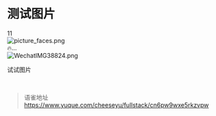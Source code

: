 # 测试图片
11  
![picture_faces.png](https://api.github.com/repos/Cheese-Yu/blog-self/contents/_images/e17ddfb3-0bea-4c18-8671-6c55625d540b.png?ref=master)  
🔥...  
![WechatIMG38824.png](https://api.github.com/repos/Cheese-Yu/blog-self/contents/_images/25df0ca4-7ebc-4b25-955f-2161e65ccc0a.png?ref=master)

试试图片

<br>
  
> 语雀地址 https://www.yuque.com/cheeseyu/fullstack/cn6pw9wxe5rkzvpw